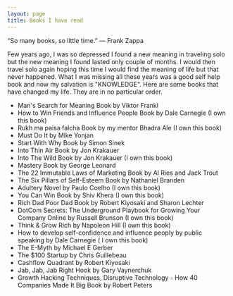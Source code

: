 ```yaml
---
layout: page
title: Books I have read
---
```


<p class="message">
  “So many books, so little time.”  ― Frank Zappa
</p>


Few years ago, I was so depressed I found a new meaning in traveling solo but the new meaning I found lasted only couple of months. I would then travel solo again hoping this time I would find the meaning of life but that never happened. What I was missing all these years was a good self help book and now my salvation is "KNOWLEDGE". Here are some books that have changed my life. They are in no particular order.


* Man's Search for Meaning Book by Viktor Frankl
* How to Win Friends and Influence People Book by Dale Carnegie (I own this book)
* Rukh ma paisa falcha Book by my mentor Bhadra Ale (I own this book)
* Must Do It by  Mike Yonjan
* Start With Why Book by Simon Sinek
* Into Thin Air Book by Jon Krakauer
* Into The Wild Book by Jon Krakauer (I own this book)
* Mastery Book by George Leonard
* The 22 Immutable Laws of Marketing Book by Al Ries and Jack Trout
* The Six Pillars of Self-Esteem Book by Nathaniel Branden
* Adultery Novel by Paulo Coelho (I own this book)
* You Can Win Book by Shiv Khera (I own this book)
* Rich Dad Poor Dad Book by Robert Kiyosaki and Sharon Lechter
* DotCom Secrets: The Underground Playbook for Growing Your Company Online by Russell Brunson (I own this book)
* Think & Grow Rich by Napoleon Hill (I own this book)
* How to develop self-confidence and influence peoply by public speaking by Dale Carnegie ( I own this book)
* The E-Myth by Michael E Gerber
* The $100 Startup by Chris Guillebeau
* Cashflow Quadrant by Robert Kiyosaki
* Jab, Jab, Jab Right Hook by Gary Vaynerchuk
* Growth Hacking Techniques, Disruptive Technology - How 40 Companies Made It Big
  Book by Robert Peters  
